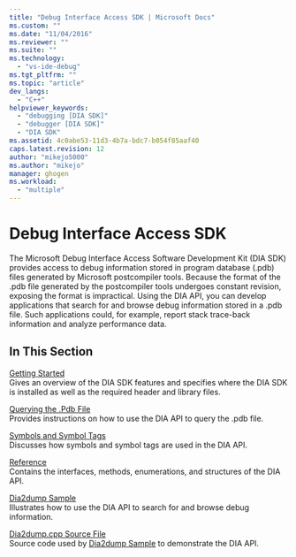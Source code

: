 ```yaml
---
title: "Debug Interface Access SDK | Microsoft Docs"
ms.custom: ""
ms.date: "11/04/2016"
ms.reviewer: ""
ms.suite: ""
ms.technology: 
  - "vs-ide-debug"
ms.tgt_pltfrm: ""
ms.topic: "article"
dev_langs: 
  - "C++"
helpviewer_keywords: 
  - "debugging [DIA SDK]"
  - "debugger [DIA SDK]"
  - "DIA SDK"
ms.assetid: 4c0abe53-11d3-4b7a-bdc7-b054f85aaf40
caps.latest.revision: 12
author: "mikejo5000"
ms.author: "mikejo"
manager: ghogen
ms.workload: 
  - "multiple"
---
```

# Debug Interface Access SDK
The Microsoft Debug Interface Access Software Development Kit (DIA SDK) provides access to debug information stored in program database (.pdb) files generated by Microsoft postcompiler tools. Because the format of the .pdb file generated by the postcompiler tools undergoes constant revision, exposing the format is impractical. Using the DIA API, you can develop applications that search for and browse debug information stored in a .pdb file. Such applications could, for example, report stack trace-back information and analyze performance data.  
  
## In This Section  
 [Getting Started](../../debugger/debug-interface-access/getting-started-debug-interface-access-sdk.md)  
 Gives an overview of the DIA SDK features and specifies where the DIA SDK is installed as well as the required header and library files.  
  
 [Querying the .Pdb File](../../debugger/debug-interface-access/querying-the-dot-pdb-file.md)  
 Provides instructions on how to use the DIA API to query the .pdb file.  
  
 [Symbols and Symbol Tags](../../debugger/debug-interface-access/symbols-and-symbol-tags.md)  
 Discusses how symbols and symbol tags are used in the DIA API.  
  
 [Reference](../../debugger/debug-interface-access/debug-interface-access-sdk-reference.md)  
 Contains the interfaces, methods, enumerations, and structures of the DIA API.  
  
 [Dia2dump Sample](../../debugger/debug-interface-access/dia2dump-sample.md)  
 Illustrates how to use the DIA API to search for and browse debug information.  
  
 [Dia2dump.cpp Source File](../../debugger/debug-interface-access/dia2dump-cpp-source-file.md)  
 Source code used by [Dia2dump Sample](../../debugger/debug-interface-access/dia2dump-sample.md) to demonstrate the DIA API.